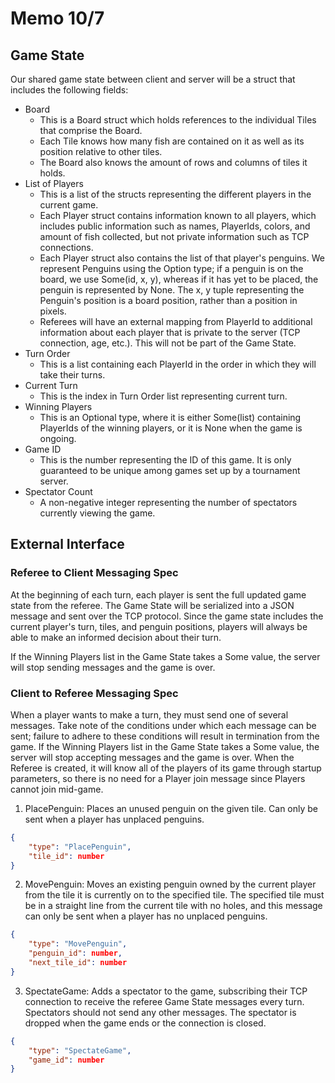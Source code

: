 # Memo 10/7

## Game State

Our shared game state between client and server will be
a struct that includes the following fields:
- Board
    - This is a Board struct which holds references to the individual Tiles
    that comprise the Board.
    - Each Tile knows how many fish are contained on it as well as
    its position relative to other tiles.
    - The Board also knows the amount of rows and columns of tiles it holds.
- List of Players
    - This is a list of the structs representing the different players
    in the current game.
    - Each Player struct contains information known to all players,
    which includes public information such as names, PlayerIds, colors,
    and amount of fish collected, but not private information such as TCP 
    connections.
    - Each Player struct also contains the list of that player's penguins. We 
    represent Penguins using the Option type; if a penguin is on the board, we 
    use Some(id, x, y), whereas if it has yet to be placed, the penguin is 
    represented by None. The x, y tuple representing the Penguin's position
    is a board position, rather than a position in pixels.
    - Referees will have an external mapping from PlayerId to additional 
    information about each player that is private to the server 
    (TCP connection, age, etc.). This will not be part of the Game State.
- Turn Order
    - This is a list containing each PlayerId in the order in which
    they will take their turns.
- Current Turn
    - This is the index in Turn Order list representing current turn.
- Winning Players
    - This is an Optional type, where it is either Some(list) containing 
    PlayerIds of the winning players, or it is None when the game is ongoing.
- Game ID
    - This is the number representing the ID of this game. It is only guaranteed
    to be unique among games set up by a tournament server.
- Spectator Count
    - A non-negative integer representing the number of spectators currently
    viewing the game.


## External Interface

### Referee to Client Messaging Spec
At the beginning of each turn, each player is sent the
full updated game state from the referee. The Game State will be
serialized into a JSON message and sent over the TCP protocol. Since
the game state includes the current player's turn, tiles,
and penguin positions, players will always be able to make an
informed decision about their turn.

If the Winning Players list in the Game State takes
a Some value, the server will stop sending messages and the game is over.

### Client to Referee Messaging Spec
When a player wants to make a turn, they must send one of several messages.
Take note of the conditions under which each message can be sent;
failure to adhere to these conditions will result in termination
from the game. If the Winning Players list in the Game State takes
a Some value, the server will stop accepting messages and the game is over.
When the Referee is created, it will know all of the players of its game
through startup parameters, so there is no need for a Player join message
since Players cannot join mid-game.

1. PlacePenguin: Places an unused penguin on the given tile. Can only
be sent when a player has unplaced penguins.
```json
{
    "type": "PlacePenguin",
    "tile_id": number
}
```

2. MovePenguin: Moves an existing penguin owned by the current player from the 
tile it is currently on to the specified tile. The specified tile must be in a 
straight line from the current tile with no holes, and this message can only be 
sent when a player has no unplaced penguins.
```json
{
    "type": "MovePenguin",
    "penguin_id": number,
    "next_tile_id": number
}
```

3. SpectateGame: Adds a spectator to the game, subscribing their TCP connection
to receive the referee Game State messages every turn. Spectators should
not send any other messages. The spectator is dropped when the game ends or
the connection is closed.
```json
{
    "type": "SpectateGame",
    "game_id": number
}
```